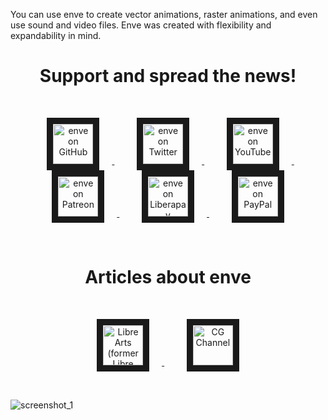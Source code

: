 You can use enve to create vector animations, raster animations, and even use sound and video files.
Enve was created with flexibility and expandability in mind.
<br/>
<h1 align="center">Support and spread the news!</h1>
<br/>

<p align="center">
<a href="https://github.com/MaurycyLiebner/enve" target="_blank">
    <img src="https://cdn-icons-png.flaticon.com/512/25/25231.png" alt="enve on GitHub" height="64" border="10" hspace="20"/>
</a>
&nbsp;&nbsp;&nbsp;
<a href="https://twitter.com/enve2d" target="_blank">
    <img src="https://cdn-icons-png.flaticon.com/512/187/187187.png" alt="enve on Twitter" height="64" border="10" hspace="20"/>
</a>
&nbsp;&nbsp;&nbsp;
<a href="https://www.youtube.com/channel/UCjvNO3xdIQs-cpgwSf0mX5Q" target="_blank">
    <img src="https://cdn-icons-png.flaticon.com/512/187/187209.png" alt="enve on YouTube" height="64" border="10" hspace="20"/>
</a>
&nbsp;&nbsp;&nbsp;
<a href="https://www.patreon.com/enve" target="_blank">
    <img src="https://is3-ssl.mzstatic.com/image/thumb/Purple128/v4/9e/f2/81/9ef281df-1da2-e183-18d2-6c475965fef8/AppIcon-0-1x_U007emarketing-0-0-GLES2_U002c0-512MB-sRGB-0-0-0-85-220-0-0-0-7.png/246x0w.jpg" alt="enve on Patreon" height="64" border="10" hspace="20"/>
</a>
&nbsp;&nbsp;&nbsp;
<a href="https://liberapay.com/enve" target="_blank">
    <img src="https://liberapay.com/assets/liberapay/icon-v2_white-on-yellow.svg?etag=.Z1LYSBJ8Z6GWUeLUUEf2XA~~" alt="enve on Liberapay" height="64" border="10" hspace="20"/>
</a>
&nbsp;&nbsp;&nbsp;
<a href="https://paypal.me/enve2d" target="_blank">
    <img src="https://www.paypalobjects.com/webstatic/mktg/logo/pp_cc_mark_111x69.jpg" alt="enve on PayPal" height="64" border="10" hspace="20"/>
</a>
</p><br/>

<h1 align="center">Articles about enve</h1>
<br/>
<p align="center">
      <a href="https://librearts.org/2019/12/introducing-enve-free-libre-2d-animation-tool/" target="_blank">
    <img src="https://pbs.twimg.com/profile_images/1345066733095280640/yua-5tdn_400x400.png" alt="Libre Arts (former Libre Graphics World)" height="64" border="10" hspace="20"/>
  </a>
  &nbsp;&nbsp;&nbsp;
  <a href="http://www.cgchannel.com/2020/01/check-out-promising-open-source-2d-animation-tool-enve/" target="_blank">
    <img src="https://pbs.twimg.com/profile_images/1381566871430905856/E1ux_Dmo_400x400.jpg" alt="CG Channel" height="64" border="10" hspace="20"/>
  </a>
</p><br/>

![screenshot_1](https://user-images.githubusercontent.com/16670651/70745938-36e20900-1d25-11ea-9bdf-78d3fe402291.png)
